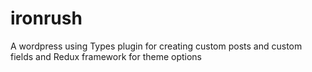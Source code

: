 # ironrush
A wordpress using Types plugin for creating custom posts and custom fields and Redux framework for theme options

